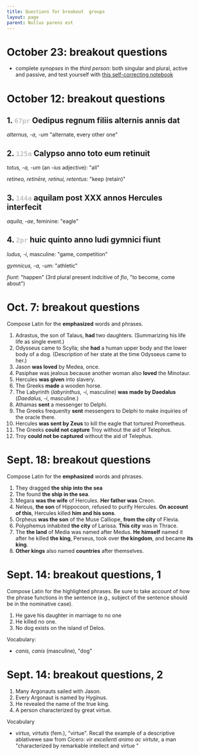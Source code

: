 ```yaml
---
title: Questions for breakout  groups
layout: page
parent: Nullus parens est
---
```



# October 23: breakout questions

- complete *synopses* in the *third person*: both singular and plural, active and passive, and test yourself with [this self-correcting notebook](https://observablehq.com/@neelsmith/lingua-latina-legenda-unit-2-verb-synopsis?collection=@neelsmith/l3)

# October 12: breakout questions

## 1.  `67pr` Oedipus regnum filiis alternis annis dat

*alternus, -a, -um* "alternate, every other one"

## 2.  `125a` Calypso anno toto eum retinuit

*totus, -a, -um* (an *-ius* adjective): "all"

*retineo, retinēre, retinui, retentus*: "keep (retain)"


## 3. `144a` aquilam post ⅩⅩⅩ annos Hercules interfecit

*aquila, -ae*, feminine: "eagle"



## 4. `2pr` huic quinto anno ludi gymnici fiunt

*ludus, -i*, masculine: "game, competition"

*gymnicus, -a, -um*: "athletic"

*fiunt*: "happen" (3rd plural present indcitive of *fio*, "to become, come about")




# Oct. 7: breakout questions

Compose Latin for the **emphasized** words and phrases.

1. Adrastus, the son of Talaus, **had** two daughters. (Summarizing his life life as single event.)
2. Odysseus came to Scylla; she **had** a  human upper body and the lower body of a dog. (Description of her state at the time Odysseus came to her.)
3. Jason **was loved** by Medea, once.
4. Pasiphae was jealous because another woman also **loved** the Minotaur.
5. Hercules **was given** into slavery.
6. The Greeks **made** a wooden horse.
7. The Labyrinth (*labyrinthus, -i*, masculine) **was made by Daedalus** (*Daedalus, -i*, masculine.)
8. Athamas **sent** a messenger to Delphi.
9.  The Greeks frequenlty **sent** messengers to Delphi to make inquiries of the oracle there.
10. Hercules **was sent by Zeus** to kill the eagle that tortured Prometheus.
11. The Greeks **could not capture** Troy without the aid of Telephus.
12. Troy **could not be captured** without the aid of Telephus.


# Sept. 18: breakout questions

Compose Latin for the **emphasized** words and phrases.

1. They dragged **the ship** **into the sea**
1. The found **the ship in the sea**.
1. Megara **was the wife** of Hercules.  **Her father was** Creon.  
1. Neleus, **the son** of Hippocoon, refused to purify Hercules. **On account of this**, Hercules killed **him and his sons**.
1. Orpheus **was the son** of the Muse Calliope, **from the city** of Flevia.
1. Polyphemus inhabited **the city** of Larissa.  **This city** was in Thrace.
1. The **the land** of Media was named after Medus.  **He himself** named  it after he killed **the king**, Perseus,  took over **the kingdom**, and became **its king**.
1.  **Other kings** also named **countries** after themselves.


# Sept. 14: breakout questions, 1

Compose Latin for the <span class="idthis">highlighted phrases</span>.  Be sure to take account of how the phrase functions in the sentence (e.g., subject of the sentence should be in the nominative case).

1. He gave his daughter in marriage <span class="idthis">to no one</span>
2. He killed <span class="idthis">no one</span>.
3. <span class="idthis">No dog</span> exists on the island of Delos.


Vocabulary:

- *canis, canis* (masculine),  "dog"



# Sept. 14: breakout questions, 2


1. <span class="idthis">Many Argonauts</span> sailed with Jason.
2. <span class="idthis">Every Argonaut</span>  is named by Hyginus.
3. He revealed the name <span class="idthis">of the true king</span>.
3. A person  <span class="idthis">characterized by great virtue</span>.

Vocabulary

- *virtus, virtutis* (fem.), "virtue".  Recall the example of a descriptive ablativewe saw from Cicero: *vir excellenti animo ac virtute*, a man "characterized by remarkable intellect and virtue "




<style>
  code {
    color: silver;
  }

</style>

<link rel="stylesheet" type="text/css" href="../css/latin101.css">
